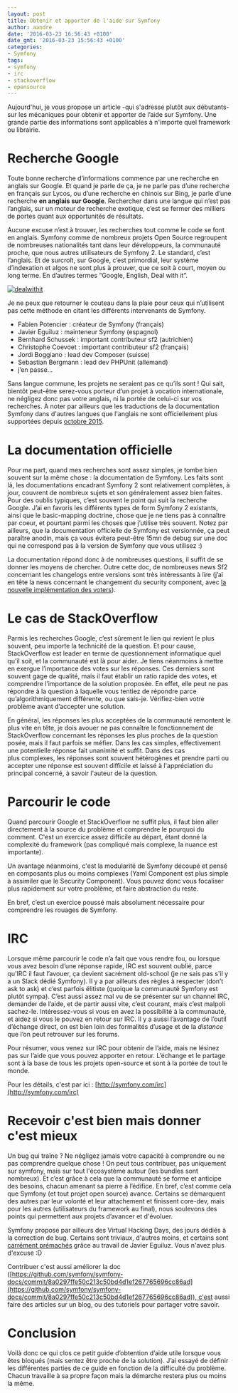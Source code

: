 ```yaml
---
layout: post
title: Obtenir et apporter de l'aide sur Symfony
author: aandre
date: '2016-03-23 16:56:43 +0100'
date_gmt: '2016-03-23 15:56:43 +0100'
categories:
- Symfony
tags:
- symfony
- irc
- stackoverflow
- opensource
---
```

Aujourd'hui, je vous propose un article -qui s'adresse plutôt aux débutants- sur les mécaniques pour obtenir et apporter de l’aide sur Symfony. Une grande partie des informations sont applicables à n'importe quel framework ou librairie.

# Recherche Google

Toute bonne recherche d’informations commence par une recherche en anglais sur Google. Et quand je parle de ça, je ne parle pas d’une recherche en français sur Lycos, ou d’une recherche en chinois sur Bing, je parle d’une recherche **en anglais sur Google**. Rechercher dans une langue qui n’est pas l’anglais, sur un moteur de recherche exotique, c’est se fermer des milliers de portes quant aux opportunités de résultats.

Aucune excuse n’est à trouver, les recherches tout comme le code se font en anglais. Symfony comme de nombreux projets Open Source regroupent de nombreuses nationalités tant dans leur développeurs, la communauté proche, que nous autres utilisateurs de Symfony 2. Le standard, c’est l’anglais. Et de surcroît, sur Google, c’est primordial, leur système d’indexation et algos ne sont plus à prouver, que ce soit à court, moyen ou long terme. En d’autres termes “Google, English, Deal with it”.

[![dealwithit](http://blog.eleven-labs.com/wp-content/uploads/2016/03/dealwithit.gif)](http://blog.eleven-labs.com/wp-content/uploads/2016/03/dealwithit.gif)

Je ne peux que retourner le couteau dans la plaie pour ceux qui n’utilisent pas cette méthode en citant les différents intervenants de Symfony.

*   Fabien Potencier : créateur de Symfony (français)
*   Javier Eguiluz : mainteneur Symfony (espagnol)
*   Bernhard Schussek : important contributeur sf2 (autrichien)
*   Christophe Coevoet : important contributeur sf2 (français)
*   Jordi Boggiano : lead dev Composer (suisse)
*   Sebastian Bergmann : lead dev PHPUnit (allemand)
*   j’en passe…

Sans langue commune, les projets ne seraient pas ce qu’ils sont ! Qui sait, bientôt peut-être serez-vous porteur d’un projet à vocation internationale, ne négligez donc pas votre anglais, ni la portée de celui-ci sur vos recherches. À noter par ailleurs que les traductions de la documentation Symfony dans d'autres langues que l'anglais ne sont officiellement plus supportées depuis [octobre 2015](http://symfony.com/blog/discontinuing-the-symfony-community-translations).

# La documentation officielle

Pour ma part, quand mes recherches sont assez simples, je tombe bien souvent sur la même chose : la documentation de Symfony. Les faits sont là, les documentations encadrant Symfony 2 sont relativement complètes, à jour, couvrent de nombreux sujets et son généralement assez bien faites. Pour des oublis typiques, c’est souvent le point qui suit la recherche Google. J’ai en favoris les différents types de form Symfony 2 existants, ainsi que le basic-mapping doctrine, chose que je ne tiens pas à connaître par coeur, et pourtant parmi les choses que j’utilise très souvent. Notez par ailleurs, que la documentation officielle de Symfony est versionnée, ça peut paraître anodin, mais ça vous évitera peut-être 15mn de debug sur une doc qui ne correspond pas à la version de Symfony que vous utilisez :)

La documentation répond donc à de nombreuses questions, il suffit de se donner les moyens de chercher. Outre cette doc, de nombreuses news Sf2 concernant les changelogs entre versions sont très intéressants à lire (j’ai en tête la news concernant le changement du security component, avec [la nouvelle implémentation des voters](http://symfony.com/blog/new-in-symfony-2-6-simpler-security-voters)).

# Le cas de StackOverflow

Parmis les recherches Google, c’est sûrement le lien qui revient le plus souvent, peu importe la technicité de la question. Et pour cause, StackOverflow est leader en terme de questionnement informatique quel qu’il soit, et la communauté est là pour aider. Je tiens néanmoins à mettre en exergue l’importance des votes sur les réponses. Ces derniers sont souvent gage de qualité, mais il faut établir un ratio rapide des votes, et comprendre l’importance de la solution proposée. En effet, elle peut ne pas répondre à la question à laquelle vous tentiez de répondre parce qu’algorithmiquement différente, ou que sais-je. Vérifiez-bien votre problème avant d’accepter une solution.

En général, les réponses les plus acceptées de la communauté remontent le plus vite en tête, je dois avouer ne pas connaître le fonctionnement de StackOverflow concernant les réponses les plus proches de la question posée, mais il faut parfois se méfier. Dans les cas simples, effectivement une potentielle réponse fait unanimité et suffit. Dans des cas plus complexes, les réponses sont souvent hétérogènes et prendre parti ou accepter une réponse est souvent difficile et laissé à l'appréciation du principal concerné, à savoir l'auteur de la question.

# Parcourir le code

Quand parcourir Google et StackOverflow ne suffit plus, il faut bien aller directement à la source du problème et comprendre le pourquoi du comment. C'est un exercice assez difficile au départ, étant donné la complexité du framework (pas compliqué mais complexe, la nuance est importante).

Un avantage néanmoins, c'est la modularité de Symfony découpé et pensé en composants plus ou moins complexes (Yaml Component est plus simple à assimiler que le Security Component). Vous pouvez donc vous focaliser plus rapidement sur votre problème, et faire abstraction du reste.

En bref, c’est un exercice poussé mais absolument nécessaire pour comprendre les rouages de Symfony.

# IRC

Lorsque même parcourir le code n’a fait que vous rendre fou, ou lorsque vous avez besoin d’une réponse rapide, IRC est souvent oublié, parce qu’IRC il faut l’avouer, ça devient sacrément old-school (je ne sais pas s'il y a un Slack dédié Symfony). Il y a par ailleurs des règles à respecter (don’t ask to ask) et c’est parfois élitiste (quoique la communauté Symfony est plutôt sympa). C’est aussi assez mal vu de se présenter sur un channel IRC, demander de l’aide, et de partir aussi vite, c’est courant, mais c’est malpoli sachez-le. Intéressez-vous si vous en avez la possibilité à la communauté, et aidez si vous le pouvez en retour sur IRC. Il y a aussi l’avantage de l’outil d’échange direct, on est bien loin des formalités d’usage et de la _distance_ que l’on peut retrouver sur les forums.

Pour résumer, vous venez sur IRC pour obtenir de l’aide, mais ne lésinez pas sur l’aide que vous pouvez apporter en retour. L’échange et le partage sont à la base de tous les projets open-source et sont à la portée de tout le monde.

Pour les détails, c'est par ici : [http://symfony.com/irc](http://symfony.com/irc)

# Recevoir c'est bien mais donner c'est mieux

Un bug qui traîne ? Ne négligez jamais votre capacité à comprendre ou ne pas comprendre quelque chose ! On peut tous contribuer, pas uniquement sur symfony, mais sur tout l'écosystème autour (les bundles sont nombreux). Et c’est grâce à cela que la communauté se forme et anticipe des besoins, chacun amenant sa pierre à l’édifice. En bref, c’est comme cela que Symfony (et tout projet open source) avance. Certains se démarquent des autres par leur volonté et leur attachement et finissent core-dev, mais pour les autres (utilisateurs du framework au final), nous soulevons des points qui permettent aux projets d’avancer et d'évoluer.

Symfony propose par ailleurs des Virtual Hacking Days, des jours dédiés à la correction de bug. Certains sont triviaux, d'autres moins, et certains sont [carrément prémachés](https://github.com/symfony/symfony/issues/18088) grâce au travail de Javier Eguiluz. Vous n'avez plus d'excuse :D

Contribuer c'est aussi améliorer la doc ([https://github.com/symfony/symfony-docs/commit/8a0297ffe50c213c50bd4d1ef267765696cc86ad](https://github.com/symfony/symfony-docs/commit/8a0297ffe50c213c50bd4d1ef267765696cc86ad)), c'est aussi faire des articles sur un blog, ou des tutoriels pour partager votre savoir.

# Conclusion

Voilà donc ce qui clos ce petit guide d’obtention d’aide utile lorsque vous êtes bloqués (mais sentez être proche de la solution). J’ai essayé de définir les différentes parties de ce guide en fonction de la difficulté du problème. Chacun travaille à sa propre façon mais la démarche restera plus ou moins la même.